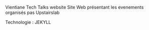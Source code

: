 Vientiane Tech Talks website
Site Web présentant les evenements organisés pas Upstairslab

Technologie : JEKYLL
